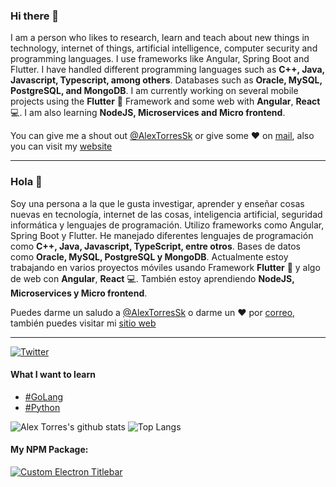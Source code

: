 ### Hi there 👋

I am a person who likes to research, learn and teach about new things in technology, internet of things, artificial intelligence, computer security and programming languages. I use frameworks like Angular, Spring Boot and Flutter. I have handled different programming languages such as **C++, Java, Javascript, Typescript, among others**. Databases such as **Oracle, MySQL, PostgreSQL, and MongoDB**.
I am currently working on several mobile projects using the **Flutter** :iphone: Framework and some web with **Angular**, **React** :computer:. I am also learning **NodeJS, Microservices and Micro frontend**.

You can give me a shout out [@AlexTorresSk](https://twitter.com/AlexTorresSk) or give some :heart: on [mail](mailto:contacto@alextorressk.com), also you can visit my [website](https://AlexTorresSk.com)

---------------------------------------

### Hola 👋
Soy una persona a la que le gusta investigar, aprender y enseñar cosas nuevas en tecnología, internet de las cosas, inteligencia artificial, seguridad informática y lenguajes de programación. Utilizo frameworks como Angular, Spring Boot y Flutter. He manejado diferentes lenguajes de programación como **C++, Java, Javascript, TypeScript, entre otros**. Bases de datos como **Oracle, MySQL, PostgreSQL y MongoDB**.
Actualmente estoy trabajando en varios proyectos móviles usando Framework **Flutter** 📱 y algo de web con **Angular**, **React** 💻. También estoy aprendiendo **NodeJS, Microservices y Micro frontend**.

Puedes darme un saludo a [@AlexTorresSk](https://twitter.com/AlexTorresSk) o darme un ❤️ por [correo](mailto:contacto@alextorressk.com), también puedes visitar mi [sitio web](https://AlexTorresSk.com)

---------------------------------------

[![Twitter](https://img.shields.io/twitter/follow/AlexTorresSk?color=16825a&label=Twitter&logo=twitter&logoColor=16825a&style=flat-square)](https://twitter.com/AlexTorresSk)

#### What I want to learn
- [#GoLang](https://github.com/golang)
- [#Python](https://docs.python.org/3/)

![Alex Torres's github stats](https://github-readme-stats.vercel.app/api?username=alextorressk&show_icons=true&hide_border=true&theme=dark&custom_title=Alex%27s%20Stats:)
![Top Langs](https://github-readme-stats.vercel.app/api/top-langs/?username=alextorressk&layout=compact&hide_border=true&theme=dark)

#### My NPM Package:
<a title="Custom Electron Titlebar" href="https://github.com/AlexTorresSk/custom-electron-titlebar">
  <img src="https://github-readme-stats.vercel.app/api/pin/?username=AlexTorresSk&repo=custom-electron-titlebar&hide_border=true&theme=dark" alt="Custom Electron Titlebar">
</a>
